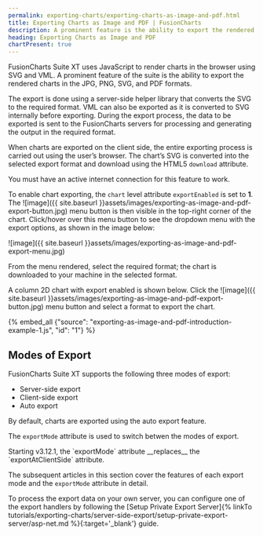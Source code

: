 ```yaml
---
permalink: exporting-charts/exporting-charts-as-image-and-pdf.html
title: Exporting Charts as Image and PDF | FusionCharts
description: A prominent feature is the ability to export the rendered charts in the JPG, PNG, SVG, and PDF formats.
heading: Exporting Charts as Image and PDF
chartPresent: true
---
```


FusionCharts Suite XT uses JavaScript to render charts in the browser using SVG and VML. A prominent feature of the suite is the ability to export the rendered charts in the JPG, PNG, SVG, and PDF formats.  

The export is done using a server-side helper library that converts the SVG to the required format. VML can also be exported as it is converted to SVG internally before exporting. During the export process, the data to be exported is sent to the FusionCharts servers for processing and generating the output in the required format.

When charts are exported on the client side, the entire exporting process is carried out using the user’s browser. The chart’s SVG is converted into the selected export format and download using the HTML5 `download` attribute.

<p class="text-info"> You must have an active internet connection for this feature to work. </p>

To enable chart exporting, the `chart` level attribute `exportEnabled` is set to __1__. The ![image]({{ site.baseurl }}assets/images/exporting-as-image-and-pdf-export-button.jpg) menu button is then visible in the top-right corner of the chart. Click/hover over this menu button to see the dropdown menu with the export options, as shown in the image below:

![image]({{ site.baseurl }}assets/images/exporting-as-image-and-pdf-export-menu.jpg)

From the menu rendered, select the required format; the chart is downloaded to your machine in the selected format.

A column 2D chart with export enabled is shown below. Click the ![image]({{ site.baseurl }}assets/images/exporting-as-image-and-pdf-export-button.jpg) menu button and select a format to export the chart.

{% embed_all {"source": "exporting-as-image-and-pdf-introduction-example-1.js", "id": "1"} %}

## Modes of Export

FusionCharts Suite XT supports the following three modes of export:

* Server-side export
* Client-side export
* Auto export

By default, charts are exported using the auto export feature. 

The `exportMode` attribute is used to switch betwen the modes of export.

<p class="text-info"> Starting v3.12.1, the `exportMode` attribute __replaces__ the `exportAtClientSide` attribute. </p>

The subsequent articles in this section cover the features of each export mode and the `exportMode` attribute in detail.

<p class="text-info"> To process the export data on your own server, you can configure one of the export handlers by following the [Setup Private Export Server]{% linkTo tutorials/exporting-charts/server-side-export/setup-private-export-server/asp-net.md %}{:target='_blank'} guide. </p>